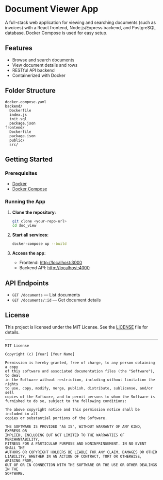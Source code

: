 # Document Viewer App

A full-stack web application for viewing and searching documents (such as invoices) with a React frontend, Node.js/Express backend, and PostgreSQL database. Docker Compose is used for easy setup.

## Features

- Browse and search documents
- View document details and rows
- RESTful API backend
- Containerized with Docker

## Folder Structure

```
docker-compose.yaml
backend/
  Dockerfile
  index.js
  init.sql
  package.json
frontend/
  Dockerfile
  package.json
  public/
  src/
```

## Getting Started

### Prerequisites

- [Docker](https://www.docker.com/get-started)
- [Docker Compose](https://docs.docker.com/compose/)

### Running the App

1. **Clone the repository:**
   ```sh
   git clone <your-repo-url>
   cd doc_view
   ```

2. **Start all services:**
   ```sh
   docker-compose up --build
   ```

3. **Access the app:**
   - Frontend: [http://localhost:3000](http://localhost:3000)
   - Backend API: [http://localhost:4000](http://localhost:4000)

## API Endpoints

- `GET /documents` — List documents
- `GET /documents/:id` — Get document details

## License

This project is licensed under the MIT License. See the [LICENSE](LICENSE) file for details.

---

```
MIT License

Copyright (c) [Year] [Your Name]

Permission is hereby granted, free of charge, to any person obtaining a copy
of this software and associated documentation files (the "Software"), to deal
in the Software without restriction, including without limitation the rights
to use, copy, modify, merge, publish, distribute, sublicense, and/or sell
copies of the Software, and to permit persons to whom the Software is
furnished to do so, subject to the following conditions:

The above copyright notice and this permission notice shall be included in all
copies or substantial portions of the Software.

THE SOFTWARE IS PROVIDED "AS IS", WITHOUT WARRANTY OF ANY KIND, EXPRESS OR
IMPLIED, INCLUDING BUT NOT LIMITED TO THE WARRANTIES OF MERCHANTABILITY,
FITNESS FOR A PARTICULAR PURPOSE AND NONINFRINGEMENT. IN NO EVENT SHALL THE
AUTHORS OR COPYRIGHT HOLDERS BE LIABLE FOR ANY CLAIM, DAMAGES OR OTHER
LIABILITY, WHETHER IN AN ACTION OF CONTRACT, TORT OR OTHERWISE, ARISING FROM,
OUT OF OR IN CONNECTION WITH THE SOFTWARE OR THE USE OR OTHER DEALINGS IN THE
SOFTWARE.
```
